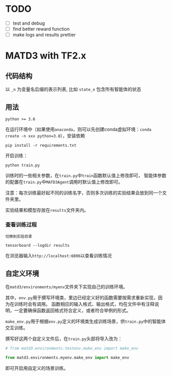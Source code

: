 # TODO

- [ ] test and debug
- [ ] find better reward function
- [ ] make logs and results prettier

# MATD3 with TF2.x

## 代码结构

以 `_n` 为变量名后缀的表示列表, 比如 `state_n` 包含所有智能体的状态

## 用法

`python >= 3.6`

在运行环境中（如果使用`anaconda`，则可以先创建conda虚拟环境：`conda create -n xxx python=3.8`），安装依赖

```shell
pip install -r requirements.txt
```

开启训练：

```shell
python train.py
```

训练时的一些相关参数，在`train.py`中`train`函数默认值上修改即可，
智能体参数的配置在`train.py`中`MATD3Agent`调用时默认值上修改即可。

注意：每次训练最好起不同的训练名字，否则多次训练的实验结果会放到同一个文件夹里。

实验结果和模型存放在`results`文件夹内。

### 查看训练过程

```commandline
切换到实验目录

tensorboard --logdir results
```

在浏览器输入`http://localhost:6006`以查看训练情况

## 自定义环境

在`matd3/environments/myenv`文件夹下实现自己的训练环境。

其中，`env.py`用于撰写环境类，里边已经定义好的函数需要按需求重新实现，因为在训练时会有调用。
函数相应的输入格式、输出格式，均在文件中有注释说明，一定要确保函数返回格式符合定义，或者符合举例的形式。

`make_env.py`用于根据`env.py`定义的环境类生成训练场景，供`train.py`中的智能体交互训练。

撰写好这两个自定义文件后，在`train.py`头部将导入改为：

```python
# from matd3.environments.testenv.make_env import make_env

from matd3.environments.myenv.make_env import make_env
```

即可开启用自定义的场景训练。